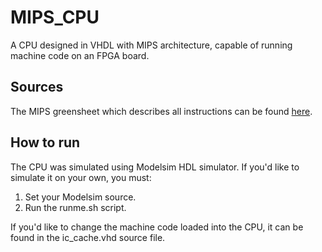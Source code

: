 # MIPS_CPU
A CPU designed in VHDL with MIPS architecture, capable of running machine code on an FPGA board.

## Sources
The MIPS greensheet which describes all instructions can be found [here](https://courses.cs.washington.edu/courses/cse378/09au/MIPS_Green_Sheet.pdf).

## How to run
The CPU was simulated using Modelsim HDL simulator. If you'd like to simulate it on your own, you must:
1. Set your Modelsim source.
2. Run the runme.sh script.

If you'd like to change the machine code loaded into the CPU, it can be found in the ic_cache.vhd source file. 
